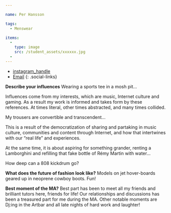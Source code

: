 ```yaml
---

name: Per Hansson

tags:
  - Menswear

items:
  -
    type: image
    src: /student_assets/xxxxxx.jpg
  -
---
```

* [instagram_handle](https://www.instagram.com/@hanssonper/)
* [Email](mailto:per.hansson@network.rca.ac.uk)
{: .social-links}

**Describe your influences**
Wearing a sports tee in a mosh pit…

Influences come from my interests, which are music, Internet culture and gaming. As a result my work is informed and takes form by these references. At times literal, other times abstracted, and many times collided.

My trousers are convertible and transcendent…

This is a result of the democratization of sharing and partaking in music culture, communities and content through Internet, and how that intertwines with our “real life” and experiences.

At the same time, it is about aspiring for something grander, renting a Lamborghini and refilling that fake bottle of Rémy Martin with water…

How deep can a 808 kickdrum go?

**What does the future of fashion look like?**
Models on jet hover-boards geared up in neoprene cowboy boots. Fun!

**Best moment of the MA?**
Best part has been to meet all my friends and brilliant tutors here, friends for life! Our relationships and discussions has been a treasured part for me during the MA.
Other notable moments are Dj:ing in the Artbar and all late nights of hard work and laughter!

